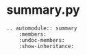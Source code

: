 # summary.py

```eval_rst
.. automodule:: summary
    :members:
    :undoc-members:
    :show-inheritance:
```